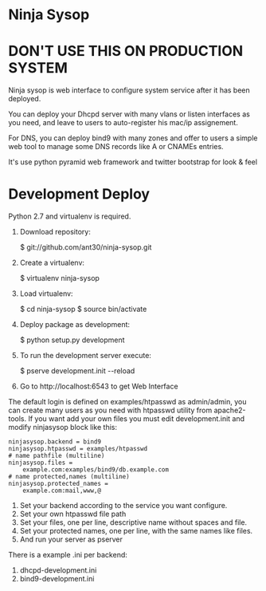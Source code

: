 Ninja Sysop
===========

DON'T USE THIS ON PRODUCTION SYSTEM
===================================


Ninja sysop is web interface to configure system service after it has been deployed.

You can deploy your Dhcpd server with many vlans or listen interfaces as you need, and 
leave to users to auto-register his mac/ip assignement.

For DNS, you can deploy bind9 with many zones and offer to users a simple web tool to
manage some DNS records like A or CNAMEs entries.

It's use python pyramid web framework and twitter bootstrap for look & feel

Development Deploy
==================

Python 2.7 and virtualenv is required.


1. Download repository:

    $ git://github.com/ant30/ninja-sysop.git

1. Create a virtualenv:

    $ virtualenv ninja-sysop

1. Load virtualenv:

    $ cd ninja-sysop
    $ source bin/activate

1. Deploy package as development:

    $ python setup.py development

1. To run the development server execute:

    $ pserve development.init --reload

1. Go to http://localhost:6543 to get Web Interface


The default login is defined on examples/htpasswd as admin/admin, you can
create many users as you need with htpasswd utility from apache2-tools. If you
want add your own files you must edit development.init and modify ninjasysop
block like this:

    ninjasysop.backend = bind9
    ninjasysop.htpasswd = examples/htpasswd
    # name pathfile (multiline)
    ninjasysop.files =
        example.com:examples/bind9/db.example.com
    # name protected,names (multiline)
    ninjasysop.protected_names =
        example.com:mail,www,@

1. Set your backend according to the service you want configure.
1. Set your own htpasswd file path
1. Set your files, one per line, descriptive name without spaces and file.
1. Set your protected names, one per line, with the same names like files.
1. And run your server as pserver


There is a example .ini per backend:

1. dhcpd-development.ini
1. bind9-development.ini
